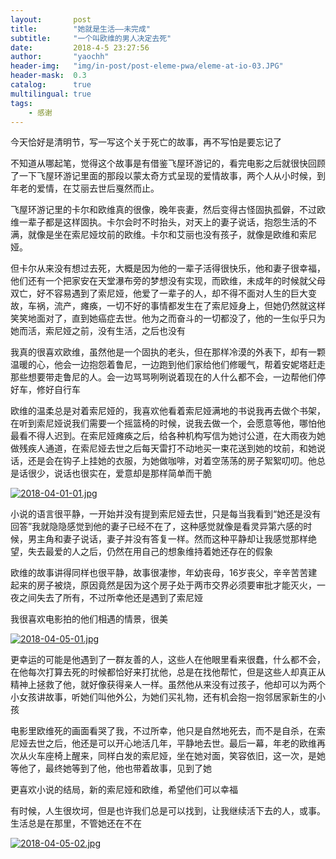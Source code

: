 ```yaml
---
layout:       post
title:        "她就是生活——未完成"
subtitle:     "一个叫欧维的男人决定去死"
date:         2018-4-5 23:27:56
author:       "yaochh"
header-img:   "img/in-post/post-eleme-pwa/eleme-at-io-03.JPG"
header-mask:  0.3
catalog:      true
multilingual: true
tags:
    - 感谢
---
```


今天恰好是清明节，写一写这个关于死亡的故事，再不写怕是要忘记了

不知道从哪起笔，觉得这个故事是有借鉴飞屋环游记的，看完电影之后就很快回顾了一下飞屋环游记里面的那段以蒙太奇方式呈现的爱情故事，两个人从小时候，到年老的爱情，在艾丽去世后戛然而止。

飞屋环游记里的卡尔和欧维真的很像，晚年丧妻，然后变得古怪固执孤僻，不过欧维一辈子都是这样固执。卡尔会时不时抬头，对天上的妻子说话，抱怨生活的不满，就像是坐在索尼娅坟前的欧维。卡尔和艾丽也没有孩子，就像是欧维和索尼娅。

但卡尔从来没有想过去死，大概是因为他的一辈子活得很快乐，他和妻子很幸福，他们还有一个把家安在天堂瀑布旁的梦想没有实现，而欧维，未成年的时候就父母双亡，好不容易遇到了索尼娅，他爱了一辈子的人，却不得不面对人生的巨大变故，车祸，流产，瘫痪，一切不好的事情都发生在了索尼娅身上，但她仍然就这样笑笑地面对了，直到她癌症去世。他为之而奋斗的一切都没了，他的一生似乎只为她而活，索尼娅之前，没有生活，之后也没有

我真的很喜欢欧维，虽然他是一个固执的老头，但在那样冷漠的外表下，却有一颗温暖的心，他会一边抱怨着鲁尼，一边跑到他们家给他们修暖气，帮着安妮塔赶走那些想要带走鲁尼的人。会一边骂骂咧咧说着现在的人什么都不会，一边帮他们停好车，修好自行车

欧维的温柔总是对着索尼娅的，我喜欢他看着索尼娅满地的书说我再去做个书架，在听到索尼娅说我们需要一个摇篮椅的时候，说我去做一个，会愿意等他，哪怕他最看不得人迟到。在索尼娅瘫痪之后，给各种机构写信为她讨公道，在大雨夜为她做残疾人通道，在索尼娅去世之后每天雷打不动地买一束花送到她的坟前，和她说话，还是会在钩子上挂她的衣服，为她做咖啡，对着空荡荡的房子絮絮叨叨。他总是话很少，说话也很实在，爱意却是那样简单而干脆

[![2018-04-01-01.jpg](https://i.loli.net/2018/04/01/5ac0fc1a5293a.jpg)](https://i.loli.net/2018/04/01/5ac0fc1a5293a.jpg)

小说的语言很平静，一开始并没有提到索尼娅去世，只是每当我看到“她还是没有回答”我就隐隐感觉到他的妻子已经不在了，这种感觉就像是看灵异第六感的时候，男主角和妻子说话，妻子并没有答复一样。然而这种平静却让我感觉那样绝望，失去最爱的人之后，仍然在用自己的想象维持着她还存在的假象

欧维的故事讲得同样也很平静，故事很凄惨，年幼丧母，16岁丧父，辛辛苦苦建起来的房子被烧，原因竟然是因为这个房子处于两市交界必须要审批才能灭火，一夜之间失去了所有，不过所幸他还是遇到了索尼娅

我很喜欢电影拍的他们相遇的情景，很美

[![2018-04-05-01.jpg](https://i.loli.net/2018/04/05/5ac64740c21f4.jpg)](https://i.loli.net/2018/04/05/5ac64740c21f4.jpg)

更幸运的可能是他遇到了一群友善的人，这些人在他眼里看来很蠢，什么都不会，在他每次打算去死的时候都恰好来打扰他，总是在找他帮忙，但是这些人却真正从精神上拯救了他，就好像获得亲人一样。虽然他从来没有过孩子，他却可以为两个小女孩讲故事，听她们叫他外公，为她们买礼物，还有机会抱一抱邻居家新生的小孩

电影里欧维死的画面看哭了我，不过所幸，他只是自然地死去，而不是自杀，在索尼娅去世之后，他还是可以开心地活几年，平静地去世。最后一幕，年老的欧维再次从火车座椅上醒来，同样白发的索尼娅，坐在她对面，笑容依旧，这一次，是她等他了，最终她等到了他，他也带着故事，见到了她

更喜欢小说的结局，新的索尼娅和欧维，希望他们可以幸福

有时候，人生很坎坷，但是也许我们总是可以找到，让我继续活下去的人，或事。生活总是在那里，不管她还在不在

[![2018-04-05-02.jpg](https://i.loli.net/2018/04/06/5ac649eaac38c.jpg)](https://i.loli.net/2018/04/06/5ac649eaac38c.jpg)